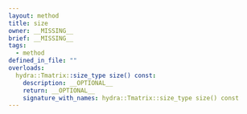 ```yaml
---
layout: method
title: size
owner: __MISSING__
brief: __MISSING__
tags:
  - method
defined_in_file: ""
overloads:
  hydra::Tmatrix::size_type size() const:
    description: __OPTIONAL__
    return: __OPTIONAL__
    signature_with_names: hydra::Tmatrix::size_type size() const
---
```

